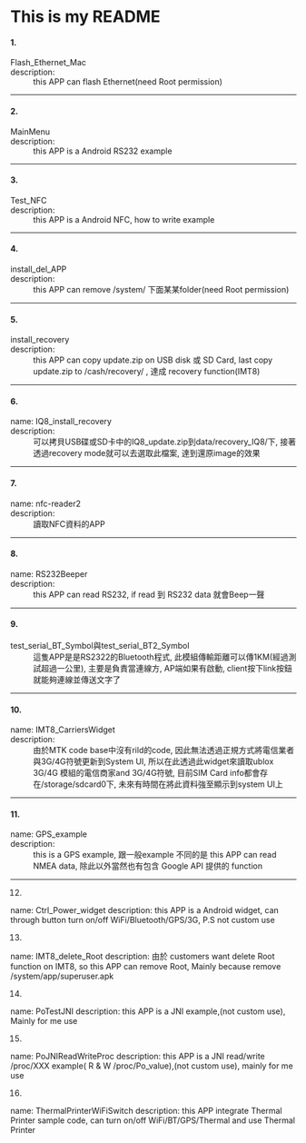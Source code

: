 # This is my README
#### 1. 
<dl>
  <dt>Flash_Ethernet_Mac</dt> 
  <dt>description:</dt>
  <dd>this APP can flash Ethernet(need Root permission)</dd>
</dl>

---

#### 2. 
<dl>
  <dt>MainMenu<dt/>
  <dt>description:</dt>
  <dd>this APP is a Android RS232 example</dd>
</dl>

---

#### 3.
<dl>
  <dt>Test_NFC</dt>
  <dt>description:</dt>
  <dd>this APP is a Android NFC, how to write example</dd>
</dl>

---

#### 4.
<dl>
  <dt>install_del_APP</dt>
  <dt>description:</dt>
  <dd>this APP can remove /system/ 下面某某folder(need Root permission)<dd>
</dl>

---

#### 5.
<dl>
  <dt>install_recovery</dt>
  <dt>description:</dt>
  <dd>this APP can copy update.zip on USB disk 或 SD Card, last copy update.zip to /cash/recovery/ , 達成 recovery function(IMT8)</dd>
</dl>

---

#### 6.
<dl>
  <dt>name: IQ8_install_recovery</dt> 
  <dt>description:</dt>
  <dd>可以拷貝USB碟或SD卡中的IQ8_update.zip到data/recovery_IQ8/下, 接著透過recovery mode就可以去選取此檔案, 達到還原image的效果</dd>
</dl>

---

#### 7.
<dl>
  <dt>name: nfc-reader2</dt>
  <dt>description:</dt>
  <dd>讀取NFC資料的APP</dd>
</dl>

---

#### 8.
<dl>
  <dt>name: RS232Beeper</dt>
  <dt>description:</dt>
  <dd>this APP can read RS232, if read 到 RS232 data 就會Beep一聲</dd>
</dl>

---

#### 9.
<dl>
  <dt>test_serial_BT_Symbol與test_serial_BT2_Symbol</dt>
  <dd>這隻APP是是RS2322的Bluetooth程式, 此模組傳輸距離可以傳1KM(經過測試超過一公里), 主要是負責當連線方, AP端如果有啟動, client按下link按鈕就能夠連線並傳送文字了</dd>
</dl>

---

#### 10. 
<dl>
  <dt>name: IMT8_CarriersWidget</dt>
  <dt>description:</dt>
  <dd>由於MTK code base中沒有rild的code, 因此無法透過正規方式將電信業者與3G/4G符號更新到System UI, 所以在此透過此widget來讀取ublox 3G/4G 模組的電信商家and 3G/4G符號, 目前SIM Card info都會存在/storage/sdcard0下, 未來有時間在將此資料強至顯示到system UI上</dd>
</dl>

---

#### 11.
<dl>
  <dt>name: GPS_example</dt>
  <dt>description:</dt>
  <dd>this is a GPS example, 跟一般example 不同的是 this APP can read NMEA data, 除此以外當然也有包含 Google API 提供的 function</dd>
</dl>

---

12. 
name: Ctrl_Power_widget
description: this APP is a Android widget, can through button turn on/off WiFi/Bluetooth/GPS/3G, P.S not custom use

13. 
name: IMT8_delete_Root
description: 由於 customers want delete Root function on IMT8, so this APP can remove Root, Mainly because remove /system/app/superuser.apk

14. 
name: PoTestJNI
description: this APP is a JNI example,(not custom use), Mainly for me use 

15. 
name: PoJNIReadWriteProc
description: this APP is a JNI read/write /proc/XXX example( R & W /proc/Po_value),(not custom use), mainly for me use

16. 
name: ThermalPrinterWiFiSwitch
description: this APP integrate Thermal Printer sample code, can turn on/off WiFi/BT/GPS/Thermal and use Thermal Printer 
